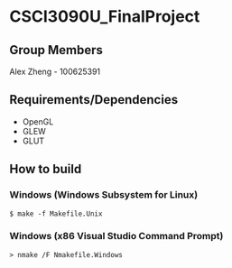 # CSCI3090U_FinalProject

## Group Members
Alex Zheng - 100625391


## Requirements/Dependencies
* OpenGL
* GLEW
* GLUT

## How to build
### Windows (Windows Subsystem for Linux)

`$ make -f Makefile.Unix`

### Windows (x86 Visual Studio Command Prompt)

`> nmake /F Nmakefile.Windows`
